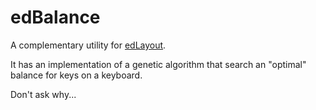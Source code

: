 # edBalance

A complementary utility for [edLayout](https://github.com/sgaliamov/ergo-layouts).

It has an implementation of a genetic algorithm that search an "optimal" balance for keys on a keyboard.

Don't ask why...
